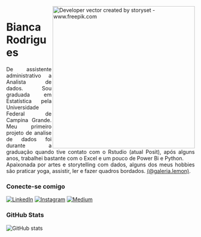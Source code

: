 <img align="right" alt="Developer vector created by storyset - www.freepik.com" height="380" src="https://lemondados.notion.site/image/https%3A%2F%2Fprod-files-secure.s3.us-west-2.amazonaws.com%2F18ed1e7b-5a21-4c87-a78a-22794d88f745%2Fdeaca050-6fb2-45a0-a150-e8d42a73b7da%2FID_PESSOAL.png?table=block&id=82a9917a-c948-49b5-a527-5b5a8668c42f&spaceId=18ed1e7b-5a21-4c87-a78a-22794d88f745&width=700&userId=&cache=v2">

# Bianca Rodrigues

<p align="justify">De assistente administrativo a Analista de dados. Sou graduada em Estatística pela Universidade Federal de Campina Grande. Meu primeiro projeto de analise de dados foi durante a graduação quando tive contato com o Rstudio (atual Posit), após alguns anos, trabalhei bastante com o Excel e um pouco de Power Bi e Python.
<br>
 Apaixonada por artes e storytelling com dados, alguns dos meus hobbies são praticar yoga, assistir, ler e fazer quadros bordados. <a href="https://www.instagram.com/galeria.lemon/">(@galeria.lemon)</a>.</p>


### Conecte-se comigo


[![LinkedIn](https://img.shields.io/badge/-LinkedIn-000?style=for-the-badge&logo=linkedin&logoColor=BABF1F&color:FFF)](linkedin.com/in/c.rodriguesbianca)
[![Instagram](https://img.shields.io/badge/-Instagram-000?style=for-the-badge&logo=instagram&logoColor=BABF1F&color:FFF)](https://www.instagram.com/bia.bordei/)
[![Medium](https://img.shields.io/badge/-Medium-000?style=for-the-badge&logo=medium&logoColor=BABF1F&color:FFF)](https://lemondados.medium.com/)



### GitHub Stats

![GitHub stats](https://github-readme-stats-git-masterrstaa-rickstaa.vercel.app/api?username=lemondados&hide_title=true&show_icons=true&include_all_commits=false&count_private=true&line_height=25&hide=issues&bg_color=000&title_color=BABF1F&text_color=FFF&border_radius=3&border_color=BABF1Fc&icon_color=BABF1F&theme=jolly)


